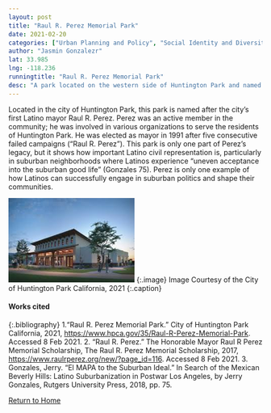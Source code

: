 ```yaml
---
layout: post
title: "Raul R. Perez Memorial Park"
date: 2021-02-20
categories: ["Urban Planning and Policy", "Social Identity and Diversity", "Activism and Justice"]
author: "Jasmin Gonzalezr"
lat: 33.985
lng: -118.236
runningtitle: "Raul R. Perez Memorial Park"
desc: "A park located on the western side of Huntington Park and named after the city’s first Latino Mayor, Raul R. Perez."
---
```

Located in the city of Huntington Park, this park is named after the city’s first Latino mayor Raul R. Perez. Perez was an active member in the community; he was involved in various organizations to serve the residents of Huntington Park. He was elected as mayor in 1991 after five consecutive failed campaigns (“Raul R. Perez”). This park is only one part of Perez’s legacy, but it shows how important Latino civil representation is, particularly in suburban neighborhoods where Latinos experience “uneven acceptance into the suburban good life” (Gonzales 75). Perez is only one example of how Latinos can successfully engage in suburban politics and shape their communities. 

![Raul R. Perez Memorial Park](images/RaulRPerezMemorialPark_Pin1_Image1.jpg)
   {:.image} 
Image Courtesy of the City of Huntington Park California, 2021
   {:.caption} 

#### Works cited

{:.bibliography}
1.“Raul R. Perez Memorial Park.” City of Huntington Park California, 2021, https://www.hpca.gov/35/Raul-R-Perez-Memorial-Park. Accessed 8 Feb 2021.
2. “Raul R. Perez.” The Honorable Mayor Raul R Perez Memorial Scholarship, The Raul R. Perez Memorial Scholarship, 2017, https://www.raulrperez.org/new/?page_id=116. Accessed 8 Feb 2021.
3. Gonzales, Jerry. “El MAPA to the Suburban Ideal.” In Search of the Mexican Beverly Hills: Latino Suburbanization in Postwar Los Angeles, by Jerry Gonzales, Rutgers University Press, 2018, pp. 75. 

[Return to Home](https://uclachicanxstudies.github.io/BarrioSuburbanisms/)
